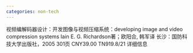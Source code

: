 ```yaml
---
categories: non-tech
---
```

视频编解码器设计：开发图像与视频压缩系统：developing image and video compression systems Iain E. G. Richardson著；欧阳合, 韩军译 长沙：国防科技大学出版社，2005 301页 CNY39.00 TN919.8/21 详细信息 
